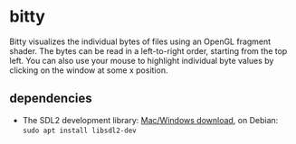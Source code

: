 # bitty
Bitty visualizes the individual bytes of files using an OpenGL fragment shader. The bytes can be read in a left-to-right order, starting from the top left.
You can also use your mouse to highlight individual byte values by clicking on the window at some x position.

## dependencies
- The SDL2 development library: [Mac/Windows download](https://www.libsdl.org/download-2.0.php), on Debian: `sudo apt install libsdl2-dev`
